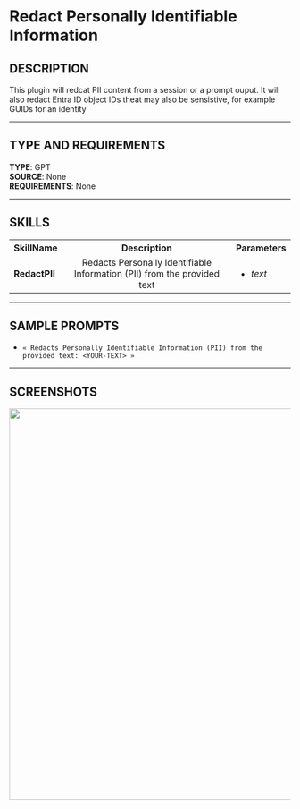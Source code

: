 # Redact Personally Identifiable Information 

## DESCRIPTION
This plugin will redcat PII content from a session or a prompt ouput. It will also redact Entra ID object IDs theat may also be sensistive, for example GUIDs for an identity

---

## TYPE AND REQUIREMENTS
**TYPE**: GPT <br>
**SOURCE**: None <br>
**REQUIREMENTS**: None 

---

## SKILLS

<table>
  <tbody>
    <tr>
      <th>SkillName</th>
      <th align="center">Description</th>
      <th align="center">Parameters</th>
    </tr>
    <tr>
      <td><b>RedactPII</b></td>
      <td align="center">Redacts Personally Identifiable Information (PII) from the provided text</td>
      <td>
        <ul>
          <li>
            <i>text</i>
          </li>
        </ul>
      </td>
    </tr>
  </tbody>
</table>


---

## SAMPLE PROMPTS

- `« Redacts Personally Identifiable Information (PII) from the provided text: <YOUR-TEXT> »`

---

## SCREENSHOTS
<div align="center">
  <img src="https://github.com/mariocuomo/Security-Copilot/blob/main/Images/Community%20Plugins/RedactPII/RedactPIIPrompt.png" width="700"> </img>
</div>


